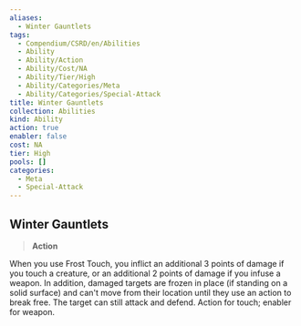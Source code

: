 ```yaml
---
aliases:
  - Winter Gauntlets
tags:
  - Compendium/CSRD/en/Abilities
  - Ability
  - Ability/Action
  - Ability/Cost/NA
  - Ability/Tier/High
  - Ability/Categories/Meta
  - Ability/Categories/Special-Attack
title: Winter Gauntlets
collection: Abilities
kind: Ability
action: true
enabler: false
cost: NA
tier: High
pools: []
categories:
  - Meta
  - Special-Attack
---
```

## Winter Gauntlets    
>**Action**  
    
When you use Frost Touch, you inflict an additional 3 points of damage if you touch a creature, or an additional 2 points of damage if you infuse a weapon. In addition, damaged targets are frozen in place (if standing on a solid surface) and can't move from their location until they use an action to break free. The target can still attack and defend. Action for touch; enabler for weapon.